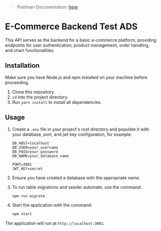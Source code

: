 > Postman Documentation: 
> [here](https://documenter.getpostman.com/view/29492816/2s9YsGhYfA)

# E-Commerce Backend Test ADS

This API serves as the backend for a basic e-commerce platform, providing endpoints for user authentication, product management, order handling, and chart functionalities.

## Installation

Make sure you have Node.js and npm installed on your machine before proceeding.

1. Clone this repository.
2. `cd` into the project directory.
3. Run `yarn install` to install all dependencies.

## Usage

1. Create a `.env` file in your project's root directory and populate it with your database, port, and jwt key configuration, for example:

    ```plaintext
    DB_HOST=localhost
    DB_USER=your_username
    DB_PASS=your_password
    DB_NAME=your_database_name

    PORT=3001
    JWT_KEY=secret
    ```

2. Ensure you have created a database with the appropriate name.

3. To run table migrations and seeder automate, use the command:

    ```bash
    npm run migrate
    ```

4. Start the application with the command:

    ```bash
    npm start
    ```

The application will run at `http://localhost:3001`.


